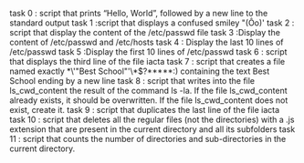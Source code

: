 task 0 : script that prints “Hello, World”, followed by a new line to the standard output
task 1 :script that displays a confused smiley "(Ôo)'
task 2 : script that display the content of the /etc/passwd file
task 3 :Display the content of /etc/passwd and /etc/hosts
task 4 : Display the last 10 lines of /etc/passwd
task 5 :Display the first 10 lines of /etc/passwd 
task 6 :  script that displays the third line of the file iacta
task 7 : script that creates a file named exactly \*\\'"Best School"\'\\*$\?\*\*\*\*\*:) containing the text Best School ending by a new line
task 8 : script that writes into the file ls_cwd_content the result of the command ls -la. If the file ls_cwd_content already exists, it should be overwritten. If the file ls_cwd_content does not exist, create it.
task 9 : script that duplicates the last line of the file iacta
task 10 : script that deletes all the regular files (not the directories) with a .js extension that are present in the current directory and all its subfolders
task 11 : script that counts the number of directories and sub-directories in the current directory.
